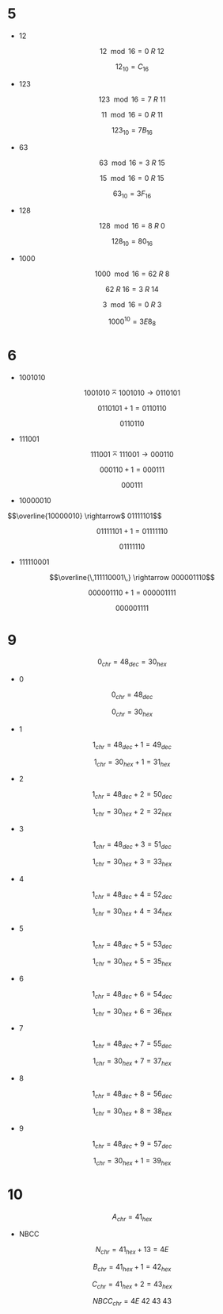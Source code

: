 # 5

* 12

$$12 \mod 16 = 0\ R\ 12$$

$$12_{10} = C_{16}$$

* 123

$$123 \mod 16 = 7\ R\ 11$$

$$11 \mod 16 = 0\ R\ 11$$

$$123_{10} = 7B_{16}$$

* 63

$$63 \mod 16 = 3\ R\ 15$$

$$15 \mod 16 = 0\ R\ 15$$

$$63_{10} = 3F_{16}$$

* 128

$$128 \mod 16 = 8\ R\ 0$$

$$128_{10} = 80_{16}$$


* 1000

$$1000 \mod 16 = 62\ R\ 8$$

$$62\ R\ 16 = 3\ R\ 14$$

$$3 \mod 16 = 0\ R\ 3$$

$$1000^{10} = 3E8_{8}$$

# 6

* 1001010

$$1001010 \barwedge 1001010 \rightarrow 0110101$$

$$0110101 + 1 = 0110110$$

$$0110110$$

* 111001

$$111001 \barwedge 111001 \rightarrow 000110$$

$$000110 + 1 = 000111$$

$$000111$$

* 10000010

$$\overline{10000010} \rightarrow$ 01111101$$

$$01111101 + 1 = 01111110$$

$$01111110$$

* 111110001

$$\overline{\,111110001\,} \rightarrow 000001110$$

$$000001110 + 1 = 000001111$$

$$000001111$$

# 9

$$0_{chr} = 48_{dec} = 30_{hex}$$

* 0

$$0_{chr} = 48_{dec}$$

$$0_{chr} = 30_{hex}$$

* 1

$$1_{chr} = 48_{dec} + 1 = 49_{dec}$$

$$1_{chr} = 30_{hex} + 1 = 31_{hex}$$

* 2

$$1_{chr} = 48_{dec} + 2 = 50_{dec}$$

$$1_{chr} = 30_{hex} + 2 = 32_{hex}$$

* 3

$$1_{chr} = 48_{dec} + 3 = 51_{dec}$$

$$1_{chr} = 30_{hex} + 3 = 33_{hex}$$

* 4

$$1_{chr} = 48_{dec} + 4 = 52_{dec}$$

$$1_{chr} = 30_{hex} + 4 = 34_{hex}$$

* 5

$$1_{chr} = 48_{dec} + 5 = 53_{dec}$$

$$1_{chr} = 30_{hex} + 5 = 35_{hex}$$

* 6

$$1_{chr} = 48_{dec} + 6 = 54_{dec}$$

$$1_{chr} = 30_{hex} + 6 = 36_{hex}$$

* 7

$$1_{chr} = 48_{dec} + 7 = 55_{dec}$$

$$1_{chr} = 30_{hex} + 7 = 37_{hex}$$

* 8

$$1_{chr} = 48_{dec} + 8 = 56_{dec}$$

$$1_{chr} = 30_{hex} + 8 = 38_{hex}$$

* 9

$$1_{chr} = 48_{dec} + 9 = 57_{dec}$$

$$1_{chr} = 30_{hex} + 1 = 39_{hex}$$


# 10

$$A_{chr} = 41_{hex}$$

* NBCC

$$N_{chr} = 41_{hex} + 13 = 4E$$

$$B_{chr} = 41_{hex} + 1 = 42_{hex}$$

$$C_{chr} = 41_{hex} + 2 = 43_{hex}$$

$$NBCC_{chr} = 4E\ 42\ 43\ 43$$



